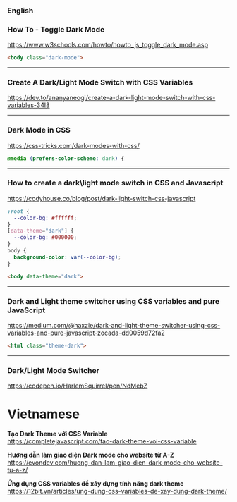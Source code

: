 ### English

### How To - Toggle Dark Mode
https://www.w3schools.com/howto/howto_js_toggle_dark_mode.asp
```html
<body class="dark-mode">
```

-----
### Create A Dark/Light Mode Switch with CSS Variables
https://dev.to/ananyaneogi/create-a-dark-light-mode-switch-with-css-variables-34l8

-----
### Dark Mode in CSS
https://css-tricks.com/dark-modes-with-css/
```css
@media (prefers-color-scheme: dark) {
```

-----
### How to create a dark\light mode switch in CSS and Javascript
https://codyhouse.co/blog/post/dark-light-switch-css-javascript
```css
:root {
  --color-bg: #ffffff;
}
[data-theme="dark"] {
  --color-bg: #000000;
}
body {
  background-color: var(--color-bg);
}
```
```html
<body data-theme="dark">
```

-----
### Dark and Light theme switcher using CSS variables and pure JavaScript
https://medium.com/@haxzie/dark-and-light-theme-switcher-using-css-variables-and-pure-javascript-zocada-dd0059d72fa2
```html
<html class="theme-dark">
```

-----
### Dark/Light Mode Switcher
https://codepen.io/HarlemSquirrel/pen/NdMebZ


# Vietnamese
**Tạo Dark Theme với CSS Variable**  
https://completejavascript.com/tao-dark-theme-voi-css-variable

**Hướng dẫn làm giao diện Dark mode cho website từ A-Z**  
https://evondev.com/huong-dan-lam-giao-dien-dark-mode-cho-website-tu-a-z/

**Ứng dụng CSS variables để xây dựng tính năng dark theme**  
https://12bit.vn/articles/ung-dung-css-variables-de-xay-dung-dark-theme/
